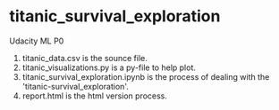 # titanic_survival_exploration
Udacity ML P0

1. titanic_data.csv is the sounce file.
2. titanic_visualizations.py is a py-file to help plot.
3. titanic_survival_exploration.ipynb is the process of dealing with the 'titanic-survival_exploration'.
4. report.html is the html version process.
